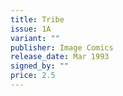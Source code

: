 ```yaml
---
title: Tribe
issue: 1A
variant: ""
publisher: Image Comics
release_date: Mar 1993
signed_by: ""
price: 2.5
---
```

